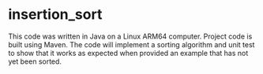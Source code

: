 # insertion_sort
This code was written in Java on a Linux ARM64 computer. Project code is built using Maven. The code will implement a sorting algorithm and unit test to show that it works as expected when provided an example that has not yet been sorted.